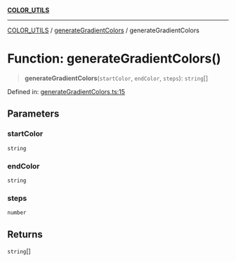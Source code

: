 [**COLOR_UTILS**](../../README.md)

***

[COLOR_UTILS](../../README.md) / [generateGradientColors](../README.md) / generateGradientColors

# Function: generateGradientColors()

> **generateGradientColors**(`startColor`, `endColor`, `steps`): `string`[]

Defined in: [generateGradientColors.ts:15](https://github.com/dailker/everyutil/blob/26e2bb73429918cf0d08899e9efd90b82a42c92e/src/color/generateGradientColors.ts#L15)

## Parameters

### startColor

`string`

### endColor

`string`

### steps

`number`

## Returns

`string`[]
